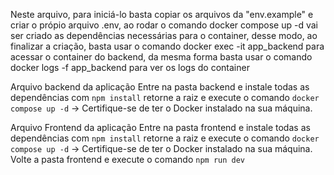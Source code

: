 Neste arquivo, para iniciá-lo basta copiar os arquivos da "env.example" e criar o própio arquivo .env, ao rodar o comando docker compose up -d vai ser criado as dependências necessárias para o container, desse modo, ao finalizar a criação, basta usar o comando docker exec -it app_backend para acessar o container do backend, da mesma forma basta usar o comando docker logs -f app_backend para ver os logs do container

Arquivo backend da aplicação
Entre na pasta backend e instale todas as dependências com `npm install`
retorne a raiz e execute o comando `docker compose up -d` -> Certifique-se de ter o Docker instalado na sua máquina.


Arquivo Frontend da aplicação
Entre na pasta frontend e instale todas as dependências com `npm install`
retorne a raiz e execute o comando `docker compose up -d` -> Certifique-se de ter o Docker instalado na sua máquina.
Volte a pasta frontend e execute o comando `npm run dev`